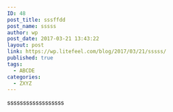 ```yaml
---
ID: 48
post_title: sssffdd
post_name: sssss
author: wp
post_date: 2017-03-21 13:43:22
layout: post
link: https://wp.litefeel.com/blog/2017/03/21/sssss/
published: true
tags:
  - ABCDE
categories:
  - ZXYZ
---
```

ssssssssssssssssss
